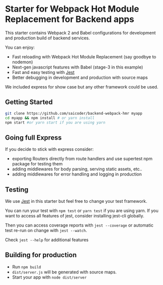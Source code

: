 # Starter for Webpack Hot Module Replacement for Backend apps

This starter contains Webpack 2 and Babel configurations for development and production build of backend services.

You can enjoy:
- Fast reloading with Webpack Hot Module Replacement (say goodbye to nodemon)
- Next-gen javascript features with Babel (stage-3 in this example)
- Fast and easy testing with [Jest](https://facebook.github.io/jest/)
- Better debugging in development and production with source maps

We included express for show case but any other framework could be used.

## Getting Started

```bash
git clone https://github.com/saicoder/backend-webpack-hmr myapp
cd myapp && npm install # or yarn install
npm start #or yarn start if you are using yarn
```

## Going full Express

If you decide to stick with express consider:

- exporting Routers directly from route handlers and use supertest npm package for testing them
- adding middlewares for body parsing, serving static assets, etc..
- adding middlewares for error handling and logging in production

## Testing

We use [Jest](https://facebook.github.io/jest/) in this starter but feel free to change your test framework.

You can run your test with `npm test` or `yarn test` if you are using yarn.
If you want to access all features of jest, consider installing jest-cli globally.

Then you can access coverage reports with `jest --coverage` or automatic test re-run
on change with `jest --watch`.

Check `jest --help` for additional features

## Building for production

- Run `npm build`
- `dist/server.js` will be generated with source maps.
- Start your app with `node dist/server`
